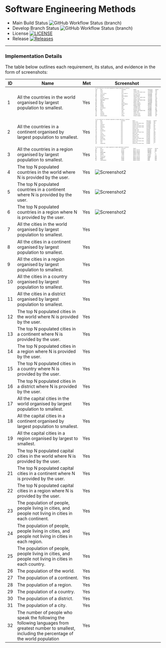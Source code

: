 # Software Engineering Methods
* Main Build Status ![GitHub Workflow Status (branch)](https://img.shields.io/github/actions/workflow/status/Adam24NU/GroupProject/main.yml?branch=main)
* Develop Branch Status ![GitHub Workflow Status (branch)](https://img.shields.io/github/actions/workflow/status/Adam24NU/GroupProject/main.yml?branch=develop)
* License [![LICENSE](https://img.shields.io/github/license/Adam24NU/GroupProject.svg?style=flat-square)](https://github.com/Adam24NU/GroupProject/blob/main/LICENSE)
* Release [![Releases](https://img.shields.io/github/release/Adam24NU/GroupProject/all.svg?style=flat-square)](https://github.com/Adam24NU/GroupProject/releases)


---

### Implementation Details

The table below outlines each requirement, its status, and evidence in the form of screenshots:

| ID | Name                                                                                                                                                    | Met          | Screenshot                                      |
|----|---------------------------------------------------------------------------------------------------------------------------------------------------------|--------------|-------------------------------------------------|
| 1  | All the countries in the world organised by largest population to smallest.                                                                             | Yes          | ![Screenshot1.png](Screenshots/Screenshot1.png) |
| 2  | All the countries in a continent organised by largest population to smallest.                                                                           | Yes          | ![Screenshot2.png](Screenshots/Screenshot2.png) |
| 3  | All the countries in a region organised by largest population to smallest.                                                                              | Yes          | ![Screenshot3.png](Screenshots/Screenshot3.png) |
| 4  | The top N populated countries in the world where N is provided by the user.                                                                             | Yes          | ![Screenshot2](link-to-image2)                  |
| 5  | The top N populated countries in a continent where N is provided by the user.                                                                           | Yes          | ![Screenshot2](link-to-image2)                  |
| 6  | The top N populated countries in a region where N is provided by the user.                                                                              | Yes          | ![Screenshot2](link-to-image2)                  |
| 7  | All the cities in the world organised by largest population to smallest.                                                                                | Yes          |                                                 |
| 8  | All the cities in a continent organised by largest population to smallest.                                                                              | Yes          |                                                 |
| 9  | All the cities in a region organised by largest population to smallest.                                                                                 | Yes          |                                                 |
| 10 | All the cities in a country organised by largest population to smallest.                                                                                | Yes          |                                                 |
| 11 | All the cities in a district organised by largest population to smallest.                                                                               | Yes          |                                                 |
| 12 | The top N populated cities in the world where N is provided by the user.                                                                                | Yes          |                                                 |
| 13 | The top N populated cities in a continent where N is provided by the user.                                                                              | Yes          |                                                 |
| 14 | The top N populated cities in a region where N is provided by the user.                                                                                 | Yes          |                                                 |
| 15 | The top N populated cities in a country where N is provided by the user.                                                                                | Yes          |                                                 |
| 16 | The top N populated cities in a district where N is provided by the user.                                                                               | Yes          |                                                 |
| 17 | All the capital cities in the world organised by largest population to smallest.                                                                        | Yes          |                                                 |
| 18 | All the capital cities in a continent organised by largest population to smallest.                                                                      | Yes          |                                                 |
| 19 | All the capital cities in a region organised by largest to smallest.                                                                                    | Yes          |                                                 |
| 20 | The top N populated capital cities in the world where N is provided by the user.                                                                        | Yes          |                                                 |
| 21 | The top N populated capital cities in a continent where N is provided by the user.                                                                      | Yes          |                                                 |
| 22 | The top N populated capital cities in a region where N is provided by the user.                                                                         | Yes          |                                                 |
| 23 | The population of people, people living in cities, and people not living in cities in each continent.                                                   | Yes          |                                                 |
| 24 | The population of people, people living in cities, and people not living in cities in each region.                                                      | Yes          |                                                 |
| 25 | The population of people, people living in cities, and people not living in cities in each country.                                                     | Yes          |                                                 |
| 26 | The population of the world.                                                                                                                            | Yes          |                                                 |
| 27 | The population of a continent.                                                                                                                          | Yes          |                                                 |
| 28 | The population of a region.                                                                                                                             | Yes          |                                                 |
| 29 | The population of a country.                                                                                                                            | Yes          |                                                 |
| 30 | The population of a district.                                                                                                                           | Yes          |                                                 |
| 31 | The population of a city.                                                                                                                               | Yes          |                                                 |
| 32 | The number of people who speak the following the following languages from greatest number to smallest, including the percentage of the world population | Yes          |                                                 |
